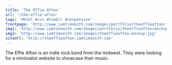```yaml
---
title: 'The Effie Afton'
url: '/the-effie-afton'
tags: '#html #css #tumblr #responsive'
frontpage: 'http://www.iamtimsmith.com/images/portfolio/theeffieafton/frontpage.jpg'
img1: 'http://www.iamtimsmith.com/images/portfolio/theeffieafton/mockup1.jpg'
img2: 'http://www.iamtimsmith.com/images/theeffieafton-mockup.jpg'
siteUrl: 'http://theeffieafton.iamtimsmith.com'
---
```

The Effie Afton is an indie rock band from the midwest. They were looking for a minimalist website to showcase their music.